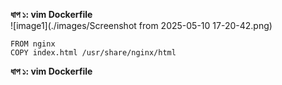 __ধাপ ১: vim Dockerfile__
</br>
![image1](./images/Screenshot from 2025-05-10 17-20-42.png)
 ```
FROM nginx
COPY index.html /usr/share/nginx/html
```
__ধাপ ১: vim Dockerfile__
